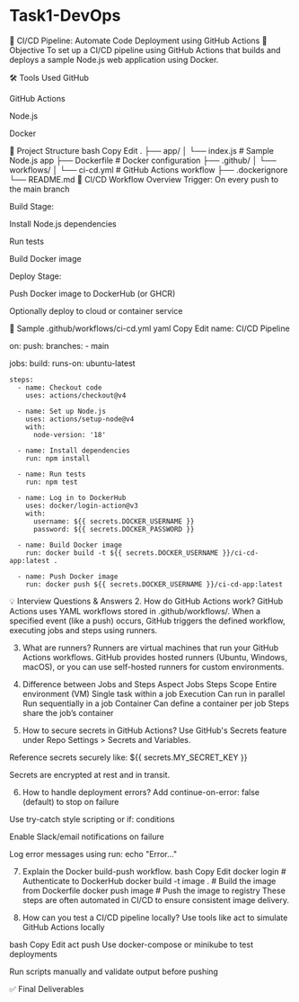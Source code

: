 # Task1-DevOps
🚀 CI/CD Pipeline: Automate Code Deployment using GitHub Actions
📌 Objective
To set up a CI/CD pipeline using GitHub Actions that builds and deploys a sample Node.js web application using Docker.

🛠️ Tools Used
GitHub

GitHub Actions

Node.js

Docker

📁 Project Structure
bash
Copy
Edit
.
├── app/
│   └── index.js          # Sample Node.js app
├── Dockerfile            # Docker configuration
├── .github/
│   └── workflows/
│       └── ci-cd.yml     # GitHub Actions workflow
├── .dockerignore
└── README.md
🔄 CI/CD Workflow Overview
Trigger: On every push to the main branch

Build Stage:

Install Node.js dependencies

Run tests

Build Docker image

Deploy Stage:

Push Docker image to DockerHub (or GHCR)

Optionally deploy to cloud or container service

🧪 Sample .github/workflows/ci-cd.yml
yaml
Copy
Edit
name: CI/CD Pipeline

on:
  push:
    branches:
      - main

jobs:
  build:
    runs-on: ubuntu-latest

    steps:
      - name: Checkout code
        uses: actions/checkout@v4

      - name: Set up Node.js
        uses: actions/setup-node@v4
        with:
          node-version: '18'

      - name: Install dependencies
        run: npm install

      - name: Run tests
        run: npm test

      - name: Log in to DockerHub
        uses: docker/login-action@v3
        with:
          username: ${{ secrets.DOCKER_USERNAME }}
          password: ${{ secrets.DOCKER_PASSWORD }}

      - name: Build Docker image
        run: docker build -t ${{ secrets.DOCKER_USERNAME }}/ci-cd-app:latest .

      - name: Push Docker image
        run: docker push ${{ secrets.DOCKER_USERNAME }}/ci-cd-app:latest
💡 Interview Questions & Answers
2. How do GitHub Actions work?
GitHub Actions uses YAML workflows stored in .github/workflows/. When a specified event (like a push) occurs, GitHub triggers the defined workflow, executing jobs and steps using runners.

3. What are runners?
Runners are virtual machines that run your GitHub Actions workflows. GitHub provides hosted runners (Ubuntu, Windows, macOS), or you can use self-hosted runners for custom environments.

4. Difference between Jobs and Steps
Aspect	Jobs	Steps
Scope	Entire environment (VM)	Single task within a job
Execution	Can run in parallel	Run sequentially in a job
Container	Can define a container per job	Steps share the job’s container

5. How to secure secrets in GitHub Actions?
Use GitHub's Secrets feature under Repo Settings > Secrets and Variables.

Reference secrets securely like: ${{ secrets.MY_SECRET_KEY }}

Secrets are encrypted at rest and in transit.

6. How to handle deployment errors?
Add continue-on-error: false (default) to stop on failure

Use try-catch style scripting or if: conditions

Enable Slack/email notifications on failure

Log error messages using run: echo "Error..."

7. Explain the Docker build-push workflow.
bash
Copy
Edit
docker login             # Authenticate to DockerHub
docker build -t image .  # Build the image from Dockerfile
docker push image        # Push the image to registry
These steps are often automated in CI/CD to ensure consistent image delivery.

8. How can you test a CI/CD pipeline locally?
Use tools like act to simulate GitHub Actions locally

bash
Copy
Edit
act push
Use docker-compose or minikube to test deployments

Run scripts manually and validate output before pushing

✅ Final Deliverables
